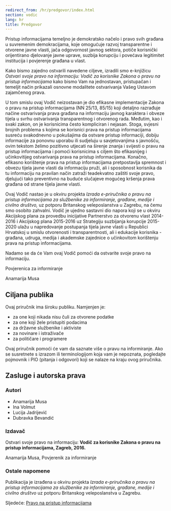 ```yaml
---
redirect_from: /hr/predgovor/index.html
section: vodic
lang: hr
title: Predgovor
---
```


Pristup informacijama temeljno je demokratsko načelo i pravo svih građana u suvremenim demokracijama, koje omogućuje razvoj transparentne i otvorene javne vlasti, jača odgovornost javnog sektora, potiče korisnički orijentirano djelovanje javne uprave, suzbija korupciju i povećava legitimitet institucija i povjerenje građana u vlast.

Kako bismo zajedno ostvarili navedene ciljeve, izradili smo e-knjižicu *Ostvari svoje pravo na informaciju: Vodič za korisnike Zakona o pravu na pristup informacijama* kako bismo Vam na jednostavan, pristupačan i temeljit način prikazali osnovne modalitete ostvarivanja Vašeg Ustavom zajamčenog prava.

U tom smislu ovaj Vodič neizostavan je dio efikasne implementacije Zakona o pravu na pristup informacijama (NN 25/13, 85/15) koji detaljno razrađuje načine ostvarivanja prava građana na informaciju javnog karaktera i obveze tijela u svrhu ostvarivanja transparentnog i otvorenog rada. Međutim, kao i svaki zakon, on je korisnicima često kompliciran i nejasan. Stoga, svjesni brojnih problema s kojima se korisnici prava na pristup informacijama susreću svakodnevno u pokušajima da ostvare pristup informaciji, dobiju informacije za ponovnu uporabu ili sudjeluju u savjetovanjima s javnošću, ovim tekstom želimo pozitivno utjecati na širenje znanja i svijesti o pravu na pristup informacijama i pomoći korisnicima s ciljem što efikasnijeg i učinkovitijeg ostvarivanja prava na pristup informacijama. Konačno, efikasno korištenje prava na pristup informacijama pretpostavlja spremnost i obvezu tijela javne vlasti da informaciju pruži, ali i sposobnost korisnika da tu informaciju na pravilan način zatraži teadekvatno zaštiti svoje pravo, djelujući tako preventivno na buduće slučajeve mogućeg kršenja prava građana od strane tijela javne vlasti.

Ovaj Vodič nastao je u okviru projekta *Izrada e-priručnika o pravu na pristup informacijama za službenike za informiranje, građane, medije i civilno društvo,* uz potporu Britanskog veleposlanstva u Zagrebu, na čemu smo osobito zahvalni. Vodič je ujedno sastavni dio napora koji se u okviru Akcijskog plana za provedbu inicijative Partnerstvo za otvorenu vlast 2014-2016 i Akcijskog plana 2015-2016 uz Strategiju suzbijanja korupcije 2015-2020 ulažu u napredovanje postupanja tijela javne vlasti u Republici Hrvatskoj u smislu otvorenosti i transparentnosti, ali i edukacije korisnika - građana, udruga, medija i akademske zajednice o učinkovitom korištenju prava na pristup informacijama. 

Nadamo se da će Vam ovaj Vodič pomoći da ostvarite svoje pravo na informaciju.

Povjerenica za informiranje

Anamarija Musa

## Ciljana publika

Ovaj priručnik ima široku publiku. Namjenjen je:

-   za one koji nikada nisu čuli za otvorene podatke
-   za one koji žele pristupiti podacima
-   za državne službenike i aktiviste
-   za novinare i istraživače
-   za političare i programere

Ovaj priručnik pomoći će vam da saznate više o pravu na informiranje. Ako se susretnete s izrazom ili terminologijom koja vam je nepoznata, pogledajte pojmovnik i PIO (pitanja i odgovori) koji se nalaze na kraju ovog priručnika.

## Zasluge i autorska prava

### Autori

-   Anamarija Musa
-   Ina Volmut
-   Lucija Jadrijević
-   Dubravka Bevandić

### Izdavač

Ostvari svoje pravo na informaciju: **Vodič za korisnike Zakona o pravu na pristup informacijama, Zagreb, 2016.**

Anamarija Musa, Povjerenik za informiranje

### Ostale napomene

Publikacija je izrađena u okviru projekta *Izrada e-priručnika o pravu na pristup informacijama za službenike za informiranje, građane, medije i civilno društvo* uz potporu Britanskog veleposlanstva u Zagrebu.

Sljedeće: [Pravo na pristup informacijama](../pravo-na-pristup-informacijama)